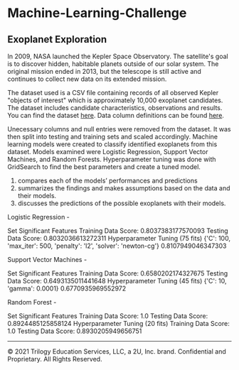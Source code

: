 # Machine-Learning-Challenge
## Exoplanet Exploration

In 2009, NASA launched the Kepler Space Observatory.  The satellite's goal is to discover hidden, habitable planets outside of our solar system.  The original mission ended in 2013, but the telescope is still active and continues to collect new data on its extended mission.

The dataset used is a CSV file containing records of all observed Kepler "objects of interest" which is approximately 10,000 exoplanet candidates.  The dataset includes candidate characteristics, observations and results.  You can find the dataset [here](https://www.kaggle.com/nasa/kepler-exoplanet-search-results).  Data column definitions can be found [here](https://exoplanetarchive.ipac.caltech.edu/docs/API_kepcandidate_columns.html).

Unecessary columns and null entries were removed from the dataset.  It was then split into testing and training sets and scaled accordingly.  Machine learning models were created to classify identified exoplanets from this dataset.  Models examined were Logistic Regression, Support Vector Machines, and Random Forests.  Hyperparameter tuning was done with GridSearch to find the best parameters and create a tuned model.

1. compares each of the models’ performances and predictions
2. summarizes the findings and makes assumptions based on the data and their models.
3. discusses the predictions of the possible exoplanets with their models.

Logistic Regression - 

Set Significant Features
Training Data Score: 0.8037383177570093
Testing Data Score: 0.8032036613272311
Hyperparameter Tuning (75 fits)
{'C': 100, 'max_iter': 500, 'penalty': 'l2', 'solver': 'newton-cg'}
0.8107949046347303

Support Vector Machines -

Set Significant Features
Training Data Score: 0.6580202174327675
Testing Data Score: 0.6493135011441648
Hyperparameter Tuning (45 fits)
{'C': 10, 'gamma': 0.0001}
0.6770935969552972

Random Forest -

Set Significant Features
Training Data Score: 1.0
Testing Data Score: 0.8924485125858124
Hyperparameter Tuning (20 fits)
Training Data Score: 1.0
Testing Data Score: 0.8930205949656751


---
© 2021 Trilogy Education Services, LLC, a 2U, Inc. brand. Confidential and Proprietary. All Rights Reserved.